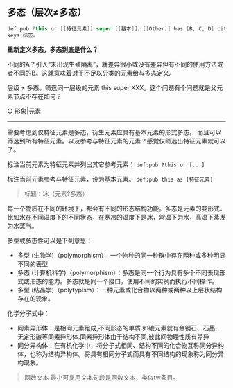 ## 多态（层次≠多态）

```java
def:pub ?this or [[特征元素]] super [[基本]]，[[Other]] has [B, C, D] cite [[元素]] throw [父元素/子元素]
keys:标签。
```

**重新定义多态，多态到底是什么？**

不同的A？引入“未出现生殖隔离”，就差异很小或没有差异但有不同的使用方法或者不同的B。这就意味着对于不足以分类的元素给与多态定义。

层级 ≠ 多态。筛选同一层级的元素 this super XXX。这个问题有个问题就是父元素节点不存在如何？


○ 形象|元素


----

需要考虑到仅特征元素是多态，衍生元素应具有基本元素的形式多态。
而且可以筛选到所有特征元素。以及参考与特征元素的元素？感觉仅筛选出特征元素就可以了。

标注当前元素为特征元素并列出其它参考元素：
`def:pub ?this or [...]`

标注当前元素参考与特征元素，设为基本元素。
`def:pub this as [特征元素]`

> 标题：冰（元素?多态）


每一个物质在不同的环境下，都会有不同的形态结构功能。多态是元素的变形式。比如水在不同温度下的不同状态，在寒冷的温度下是冰，常温下为水，高温下蒸发为水蒸气。


多型或多态性可以是下列意思：

- 多型 (生物学)（polymorphism）：一个物种的同一种群中存在两种或多种明显不同的表型
- 多态 (计算机科学)（polymorphism）：多态是同一个行为具有多个不同表现形式或形态的能力。多态就是同一个接口，使用不同的实例而执行不同操作。
- 多型 (结晶学)（polytypism）：一种元素或化合物以两种或两种以上层状结构存在的现象。

化学分子式中：
- 同素异形体：是相同元素组成,不同形态的单质.如碳元素就有金钢石、石墨、无定形碳等同素异形体.同素异形体由于结构不同,彼此间物理性质有差异
- 同分异构体：在有机化学中，将分子式相同、结构不同的化合物互称同分异构体，也称为结构异构体。将具有相同分子式而具有不同结构的现象称为同分异构现象。


> 函数文本
> 最小可复用文本句段是函数文本，类似tw条目。
